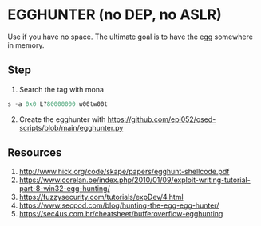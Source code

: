 # EGGHUNTER (no DEP, no ASLR)

Use if you have no space. The ultimate goal is to have the egg somewhere in memory.

## Step
1. Search the tag with mona 
```py
s -a 0x0 L?80000000 w00tw00t
```

2. Create the egghunter with https://github.com/epi052/osed-scripts/blob/main/egghunter.py

## Resources
1. http://www.hick.org/code/skape/papers/egghunt-shellcode.pdf
2. https://www.corelan.be/index.php/2010/01/09/exploit-writing-tutorial-part-8-win32-egg-hunting/
3. https://fuzzysecurity.com/tutorials/expDev/4.html
4. https://www.secpod.com/blog/hunting-the-egg-egg-hunter/
5. https://sec4us.com.br/cheatsheet/bufferoverflow-egghunting
